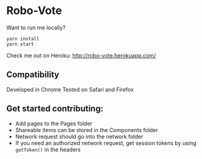 # Robo-Vote

Want to run me locally?

```
yarn install
yarn start
```

Check me out on Heroku: http://robo-vote.herokuapp.com/

## Compatibility

Developed in Chrome
Tested on Safari and Firefox

## Get started contributing:

- Add pages to the Pages folder
- Shareable items can be stored in the Components folder
- Network request should go into the network folder
- If you need an authorized network request, get session tokens by using `getToken()` in the headers
